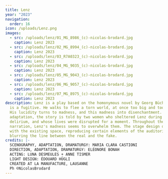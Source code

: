 ```yaml
---
title: Lenz
year: "2023"
navigation:
  order: 16
icon: /uploads/Lenz.png
images:
  - src: /uploads/lenz/01_MG_8986_(c)-nicolas-brodard.jpg
    caption: Lenz 2023
  - src: /uploads/lenz/02_MG_8994_(c)-nicolas-brodard.jpg
    caption: Lenz 2023
  - src: /uploads/lenz/03_R7A0323_(c)-nicolas-brodard.jpg
    caption: Lenz 2023
  - src: /uploads/lenz/04_MG_9035_(c)-nicolas-brodard.jpg
    caption: Lenz 2023
  - src: /uploads/lenz/05_MG_9043_(c)-nicolas-brodard.jpg
    caption: Lenz 2023
  - src: /uploads/lenz/06_MG_9057_(c)-nicolas-brodard.jpg
    caption: Lenz 2023
  - src: /uploads/lenz/07_MG_8975_(c)-nicolas-brodard.jpg
    caption: Lenz 2023
description: Lenz is a play based on the homonymous novel by Georg Büchner. Lenz
  is a fugitive. He walks to flee a torn world, at once too big and too small.
  His lucidity turns to madness, and this madness into disenchantment. In this
  adaptation, the story is told by two women who sheltered Lenz during his
  delirium, and whose lives were disrupted for a moment. Throughout the
  narration, Lenz's madness seems to overwhelm them. The stage design dialogues
  with the existing space, reproducing certain elements of the auditorium and
  blurring the line between the real and the fake.
credits: |-
  SCENOGRAPHY, ADAPTATION, DRAMATURGY: MARIA CLARA CASTIONI
  DIRECTION, ADAPTATION, DRAMATURGY: ELÉONORE BONAH
  ACTING: LUNA DESMEULES + ANNE TISMER
  LIGHT DESIGN: ÉDOUARD HÜGLI
  CREATED AT LA MANUFACTURE, LAUSANNE
  Ph ©NicolasBrodard
---
```

